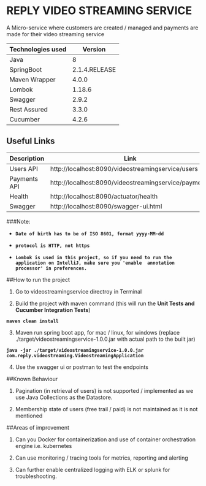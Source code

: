 # REPLY  VIDEO STREAMING SERVICE

A Micro-service where customers are created / managed and payments are made for their video streaming service


Technologies used        | Version
-------------------------|------------------------------------------------------------------------
Java                     | 8
SpringBoot               | 2.1.4.RELEASE
Maven Wrapper            | 4.0.0
Lombok                   | 1.18.6
Swagger                  | 2.9.2
Rest Assured             | 3.3.0
Cucumber                 | 4.2.6

## Useful Links
Description              | Link
-------------------------|------------------------------------------------------------------------
Users API                | http://localhost:8090/videostreamingservice/users
Payments API             | http://localhost:8090/videostreamingservice/payments
Health                   | http://localhost:8090/actuator/health
Swagger                  | http://localhost:8090/swagger-ui.html

###Note:
* **`Date of birth has to be of ISO 8601, format yyyy-MM-dd`**

* **`protocol is HTTP, not https`**

* **`Lombok is used in this project, so if you need to run the application on IntelliJ, make sure you 'enable 
annotation processor' in preferences.`**

##How to run the project
1. Go to videostreamingservice directroy in Terminal

2. Build the project with maven command (this will run the **Unit Tests and Cucumber Integration Tests**)

**`maven clean install`**

3. Maven run spring boot app, for mac / linux, for windows (replace ./target/videostreamingservice-1.0.0.jar with actual path to the built jar)

**`java -jar ./target/videostreamingservice-1.0.0.jar com.reply.videostreaming.VideostreamingApplication`**

4. Use the swagger ui or postman to test the endpoints


##Known Behaviour
1. Pagination (in retrieval of users) is not supported / implemented as we use Java Collections as the Datastore.

2. Membership state of users (free trail / paid) is not maintained as it is not mentioned

##Areas of improvement
1. Can you Docker for containerization and use of container orchestration engine i.e. kubernetes

2. Can use monitoring / tracing tools for metrics, reporting and alerting

3. Can further enable centralized logging with ELK or splunk for troubleshooting.
